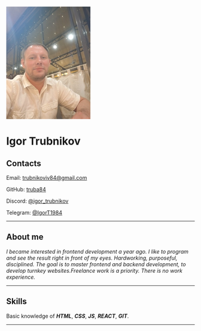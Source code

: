 ![Igor Trubnikov](/img/avatar.jpg)
# Igor Trubnikov 



## Contacts
Email: trubnikoviv84@gmail.com

GitHub: [truba84](https://github.com/truba84)

Discord: [@igor_trubnikov](https://discordapp.com/users/1163013017034834051/)

Telegram: [@IgorT1984](https://t.me/IgorT1984)

***

## About me

*I became interested in frontend development a year ago. I like to program and see the result right in front of my eyes.
Hardworking, purposeful, disciplined. The goal is to master frontend and backend development, to develop
turnkey websites.Freelance work is a priority. There is no work experience.*

***

## Skills

Basic knowledge of ***HTML***, ***CSS***, ***JS***, ***REACT***, ***GIT***.

***